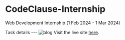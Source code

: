 # CodeClause-Internship

Web Development Internship (1 Feb 2024 - 1 Mar 2024)

Task details ---
![blog](https://github.com/Nishant96089/CCFeb_Web_Development/assets/126960153/d5771504-5365-44d6-902a-cd89e7ef3477)
Visit the live site [here](https://nishant96089.github.io/Personal-Blog-Website/).
